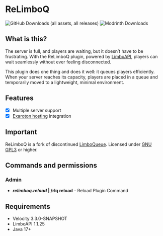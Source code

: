 # ReLimboQ
![GitHub Downloads (all assets, all releases)](https://img.shields.io/github/downloads/akbe2020/ReLimboQ/total?style=for-the-badge&logo=github&label=Github%20Downloads&link=https%3A%2F%2Fgithub.com%2Fakbe2020%2FReLimboQ%2Freleases)
![Modrinth Downloads](https://img.shields.io/modrinth/dt/HSl92bnZ?style=for-the-badge&logo=modrinth&label=Modrinth%20Downloads&link=https%3A%2F%2Fmodrinth.com%2Fplugin%2Frelimboq)

## What is this?
The server is full, and players are waiting, but it doesn’t have to be frustrating. With the ReLimboQ plugin, powered by [LimboAPI](https://github.com/Elytrium/LimboAPI), players can wait seamlessly without ever feeling disconnected.

This plugin does one thing and does it well: it queues players efficiently. When your server reaches its capacity, players are placed in a queue and temporarily moved to a lightweight, minimal environment.

## Features
- [x] Multiple server support
- [x] [Exaroton hosting](https://exaroton.com) integration

## Important
ReLimboQ is a fork of discontinued [LimboQueue](https://modrinth.com/plugin/limboqueue).
Licensed under [GNU GPL3](https://www.gnu.org/licenses/gpl-3.0.html) or higher.

## Commands and permissions
### Admin
- ***relimboq.reload* | /rlq reload** - Reload Plugin Command
## Requirements
<ul>
	<li>Velocity 3.3.0-SNAPSHOT</li>
	<li>LimboAPI 1.1.25</li>
	<li>Java 17+</li>
</ul>
